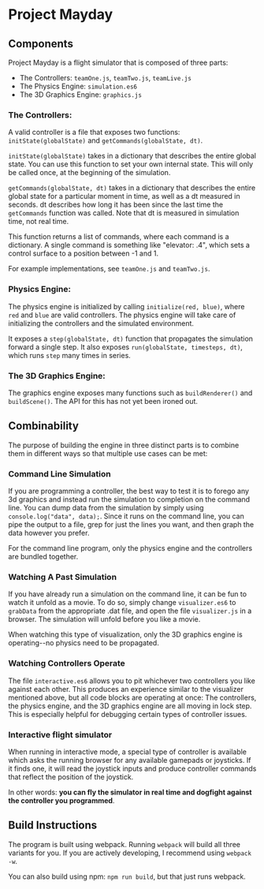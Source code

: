 # Project Mayday

## Components

Project Mayday is a flight simulator that is composed of three parts:
- The Controllers: `teamOne.js`, `teamTwo.js`, `teamLive.js`
- The Physics Engine: `simulation.es6`
- The 3D Graphics Engine: `graphics.js`

### The Controllers:

A valid controller is a file that exposes two functions: `initState(globalState)` and `getCommands(globalState, dt)`.

`initState(globalState)` takes in a dictionary that describes the entire global state. You can use this function to set your own internal state. This will only be called once, at the beginning of the simulation.

`getCommands(globalState, dt)` takes in a dictionary that describes the entire global state for a particular moment in time, as well as a dt measured in seconds. dt describes how long it has been since the last time the `getCommands` function was called. Note that dt is measured in simulation time, not real time.

This function returns a list of commands, where each command is a dictionary. A single command is something like "elevator: .4", which sets a control surface to a position between -1 and 1.

For example implementations, see `teamOne.js` and `teamTwo.js`.

### Physics Engine:

The physics engine is initialized by calling `initialize(red, blue)`, where `red` and `blue` are valid controllers. The physics engine will take care of initializing the controllers and the simulated environment.

It exposes a `step(globalState, dt)` function that propagates the simulation forward a single step. It also exposes `run(globalState, timesteps, dt)`, which runs `step` many times in series.

### The 3D Graphics Engine:

The graphics engine exposes many functions such as `buildRenderer()` and `buildScene()`. The API for this has not yet been ironed out.


## Combinability

The purpose of building the engine in three distinct parts is to combine them in different ways so that multiple use cases can be met:

### Command Line Simulation

If you are programming a controller, the best way to test it is to forego any 3d graphics and instead run the simulation to completion on the command line. You can dump data from the simulation by simply using `console.log("data", data);`. Since it runs on the command line, you can pipe the output to a file, grep for just the lines you want, and then graph the data however you prefer.

For the command line program, only the physics engine and the controllers are bundled together.

### Watching A Past Simulation

If you have already run a simulation on the command line, it can be fun to watch it unfold as a movie. To do so, simply change `visualizer.es6` to `grabData` from the appropriate .dat file, and open the file `visualizer.js` in a browser. The simulation will unfold before you like a movie.

When watching this type of visualization, only the 3D graphics engine is operating--no physics need to be propagated.

### Watching Controllers Operate

The file `interactive.es6` allows you to pit whichever two controllers you like against each other. This produces an experience similar to the visualizer mentioned above, but all code blocks are operating at once: The controllers, the physics engine, and the 3D graphics engine are all moving in lock step. This is especially helpful for debugging certain types of controller issues.

### Interactive flight simulator

When running in interactive mode, a special type of controller is available which asks the running browser for any available gamepads or joysticks. If it finds one, it will read the joystick inputs and produce controller commands that reflect the position of the joystick.

In other words: **you can fly the simulator in real time and dogfight against the controller you programmed**.


## Build Instructions

The program is built using webpack. Running `webpack` will build all three variants for you. If you are actively developing, I recommend using `webpack -w`.

You can also build using npm: `npm run build`, but that just runs webpack.
